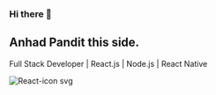 ### Hi there 👋

## Anhad Pandit this side. 

Full Stack Developer | React.js | Node.js | React Native

![React-icon svg](https://github.com/AnhadP/AnhadP/assets/109407592/314a2a2c-0e93-496c-862d-56d719ba29a1)


<!--
**AnhadP/AnhadP** is a ✨ _special_ ✨ repository because its `README.md` (this file) appears on your GitHub profile.

Here are some ideas to get you started:

- 🔭 I’m currently working on ...
- 🌱 I’m currently learning ...
- 👯 I’m looking to collaborate on ...
- 🤔 I’m looking for help with ...
- 💬 Ask me about ...
- 📫 How to reach me: ...
- 😄 Pronouns: ...
- ⚡ Fun fact: ...
-->
